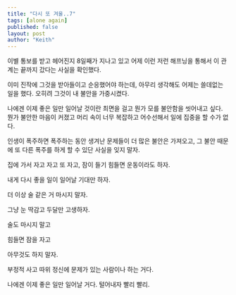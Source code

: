```yaml
---
title: "다시 또 겨울..7"
tags: [alone again]
published: false
layout: post
author: "Keith"
---
```


이별 통보를 받고 헤어진지 8일째가 지나고 있고 어제 이런 저런 해프닝을 통해서 이 관계는 끝까지 갔다는 사실을 확인했다.

이미 진작에 그것을 받아들이고 순응했어야 하는데, 아무리 생각해도 어제는 쓸데없는 일을 했다. 오히려 그것이 내 불안을 가중시켰다.

나에겐 이제 좋은 일만 일어날 것이란 최면을 걸고 뭔가 모를 불안함을 씻어내고 싶다. 
뭔가 불안한 마음이 커졌고 머리 속이 너무 복잡하고 어수선해서 일에 집중을 할 수가 없다.

인생이 폭주하면 폭주하는 동안 생겨난 문제들이 더 많은 불안은 가져오고, 그 불안 때문에 또 다른 폭주를 하게 할 수 있단 사실을 잊지 말자.

집에 가서 자고 자고 또 자고, 잠이 들기 힘들면 운동이라도 하자.

내게 다시 좋을 일이 일어날 기대만 하자. 

더 이상 술 같은 거 마시지 말자.

그냥 눈 딱감고 두달만 고생하자.

술도 마시지 말고

힘들면 잠을 자고

아무것도 하지 말자.

부정적 사고 따위 정신에 문제가 있는 사람이나 하는 거다.

나에겐 이제 좋은 일만 일어날 거다. 털어내자 빨리 빨리.